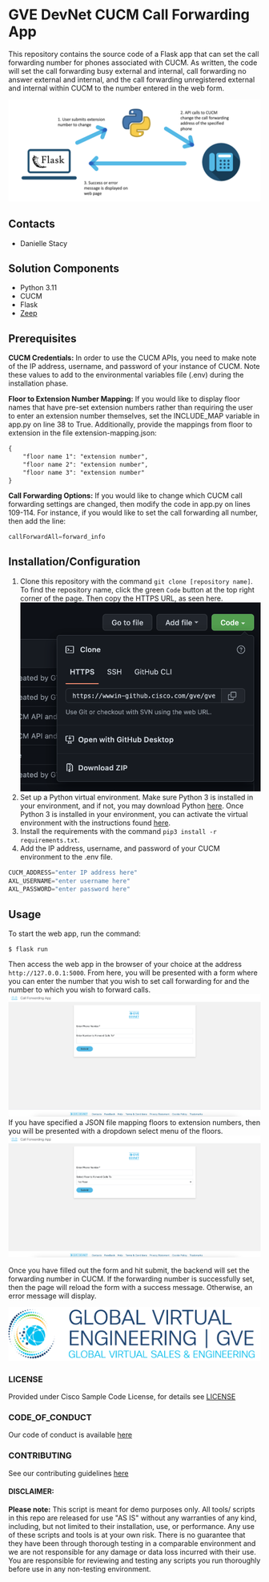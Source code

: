 # GVE DevNet CUCM Call Forwarding App
This repository contains the source code of a Flask app that can set the call forwarding number for phones associated with CUCM. As written, the code will set the call forwarding busy external and internal, call forwarding no answer external and internal, and the call forwarding unregistered external and internal within CUCM to the number entered in the web form.

![/IMAGES/workflow.png](/IMAGES/workflow.png)

## Contacts
* Danielle Stacy

## Solution Components
* Python 3.11
* CUCM
* Flask
* [Zeep](https://github.com/CiscoDevNet/axl-python-zeep-samples)

## Prerequisites
**CUCM Credentials:** In order to use the CUCM APIs, you need to make note of the IP address, username, and password of your instance of CUCM. Note these values to add to the environmental variables file (.env) during the installation phase.

**Floor to Extension Number Mapping:** If you would like to display floor names that have pre-set extension numbers rather than requiring the user to enter an extension number themselves, set the INCLUDE_MAP variable in app.py on line 38 to True. Additionally, provide the mappings from floor to extension in the file extension-mapping.json:
```
{
    "floor name 1": "extension number",
    "floor name 2": "extension number",
    "floor name 3": "extension number"
}
```

**Call Forwarding Options:** If you would like to change which CUCM call forwarding settings are changed, then modify the code in app.py on lines 109-114. For instance, if you would like to set the call forwarding all number, then add the line:
```python
callForwardAll=forward_info
```

## Installation/Configuration
1. Clone this repository with the command `git clone [repository name]`. To find the repository name, click the green `Code` button at the top right corner of the page. Then copy the HTTPS URL, as seen here.
![/IMAGES/clone-command.png](/IMAGES/clone-command.png)
2. Set up a Python virtual environment. Make sure Python 3 is installed in your environment, and if not, you may download Python [here](https://www.python.org/downloads/). Once Python 3 is installed in your environment, you can activate the virtual environment with the instructions found [here](https://docs.python.org/3/tutorial/venv.html).
3. Install the requirements with the command `pip3 install -r requirements.txt`.
4. Add the IP address, username, and password of your CUCM environment to the .env file.
```python
CUCM_ADDRESS="enter IP address here"
AXL_USERNAME="enter username here"
AXL_PASSWORD="enter password here"
```

## Usage
To start the web app, run the command:
```
$ flask run
```
Then access the web app in the browser of your choice at the address `http://127.0.0.1:5000`. From here, you will be presented with a form where you can enter the number that you wish to set call forwarding for and the number to which you wish to forward calls.
![/IMAGES/no-floors-form.png](/IMAGES/no-floors-form.png)
If you have specified a JSON file mapping floors to extension numbers, then you will be presented with a dropdown select menu of the floors.
![/IMAGES/floors-form.png](/IMAGES/floors-form.png)

Once you have filled out the form and hit submit, the backend will set the forwarding number in CUCM. If the forwarding number is successfully set, then the page will reload the form with a success message. Otherwise, an error message will display.

![/IMAGES/0image.png](/IMAGES/0image.png)

### LICENSE

Provided under Cisco Sample Code License, for details see [LICENSE](LICENSE.md)

### CODE_OF_CONDUCT

Our code of conduct is available [here](CODE_OF_CONDUCT.md)

### CONTRIBUTING

See our contributing guidelines [here](CONTRIBUTING.md)

#### DISCLAIMER:
<b>Please note:</b> This script is meant for demo purposes only. All tools/ scripts in this repo are released for use "AS IS" without any warranties of any kind, including, but not limited to their installation, use, or performance. Any use of these scripts and tools is at your own risk. There is no guarantee that they have been through thorough testing in a comparable environment and we are not responsible for any damage or data loss incurred with their use.
You are responsible for reviewing and testing any scripts you run thoroughly before use in any non-testing environment.